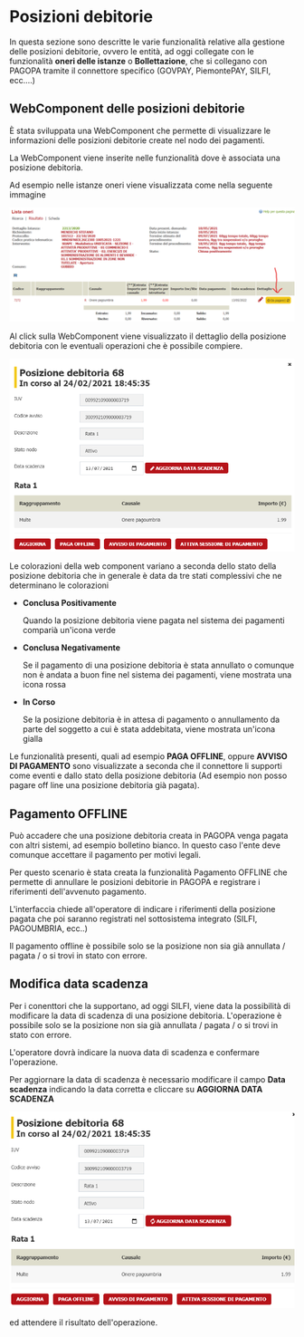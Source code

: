 # Posizioni debitorie
In questa sezione sono descritte le varie funzionalità relative alla gestione delle posizioni debitorie, ovvero le entità, ad oggi collegate con le funzionalità **oneri delle istanze** o **Bollettazione**, che si collegano con PAGOPA tramite il connettore specifico (GOVPAY, PiemontePAY, SILFI, ecc....)


## WebComponent delle posizioni debitorie
È stata sviluppata una WebComponent che permette di visualizzare le informazioni delle posizioni debitorie create nel nodo dei pagamenti.

La WebComponent viene inserite nelle funzionalità dove è associata una posizione debitoria.

Ad esempio nelle istanze oneri viene visualizzata come nella seguente immagine

![Modifica alla maschera dei Movimenti](./immagini/istanze-oneri-lista.png)

Al click sulla WebComponent viene visualizzato il dettaglio della posizione debitoria con le eventuali operazioni che è possibile compiere.

![Dettaglio](./immagini/dettaglio-posizione-non-pagata.png)

Le colorazioni della web component variano a seconda dello stato della posizione debitoria che in generale è data da tre stati complessivi che ne determinano le colorazioni

* **Conclusa Positivamente**
    
    Quando la posizione debitoria viene pagata nel sistema dei pagamenti comparià un'icona verde
* **Conclusa Negativamente**

    Se il pagamento di una posizione debitoria è stata annullato o comunque non è andata a buon fine nel sistema dei pagamenti, viene mostrata una icona rossa 
* **In Corso**

    Se la posizione debitoria è in attesa di pagamento o annullamento da parte del soggetto a cui è stata addebitata, viene mostrata un'icona gialla

Le funzionalità presenti, quali ad esempio **PAGA OFFLINE**, oppure **AVVISO DI PAGAMENTO** sono visualizzate a seconda che il connettore li supporti come eventi e dallo stato della posizione debitoria (Ad esempio non posso pagare off line una posizione debitoria già pagata).

## Pagamento OFFLINE
Può accadere che una posizione debitoria creata in PAGOPA venga pagata con altri sistemi, ad esempio bolletino bianco. 
In questo caso l'ente deve comunque accettare il pagamento per motivi legali. 

Per questo scenario è stata creata la funzionalità Pagamento OFFLINE che permette di annullare le posizioni debitorie in PAGOPA e registrare i riferimenti dell'avvenuto pagamento.

L'interfaccia chiede all'operatore di indicare i riferimenti della posizione pagata che poi saranno registrati nel sottosistema integrato (SILFI, PAGOUMBRIA, ecc..)

Il pagamento offline è possibile solo se la posizione non sia già annullata / pagata / o si trovi in stato con errore.

## Modifica data scadenza
Per i conenttori che la supportano, ad oggi SILFI, viene data la possibilità di modificare la data di scadenza di una posizione debitoria.
L'operazione è possibile solo se la posizione non sia già annullata / pagata / o si trovi in stato con errore.

L'operatore dovrà indicare la nuova data di scadenza e confermare l'operazione.

Per aggiornare la data di scadenza è necessario modificare il campo **Data scadenza** indicando la data corretta e cliccare su **AGGIORNA DATA SCADENZA**

![Dettaglio](./immagini/dettaglio-posizione-aggiornamento-data-scadenza.png)

ed attendere il risultato dell'operazione.